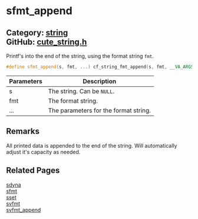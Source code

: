 [//]: # (This file is automatically generated by Cute Framework's docs parser.)
[//]: # (Do not edit this file by hand!)
[//]: # (See: https://github.com/RandyGaul/cute_framework/blob/master/samples/docs_parser.cpp)
[](../header.md ':include')

# sfmt_append

Category: [string](/api_reference?id=string)  
GitHub: [cute_string.h](https://github.com/RandyGaul/cute_framework/blob/master/include/cute_string.h)  
---

Printf's into the end of the string, using the format string `fmt`.

```cpp
#define sfmt_append(s, fmt, ...) cf_string_fmt_append(s, fmt, __VA_ARGS__)
```

Parameters | Description
--- | ---
s | The string. Can be `NULL`.
fmt | The format string.
... | The parameters for the format string.

## Remarks

All printed data is appended to the end of the string. Will automatically adjust it's capacity as needed.

## Related Pages

[sdyna](/string/sdyna.md)  
[sfmt](/string/sfmt.md)  
[sset](/string/sset.md)  
[svfmt](/string/svfmt.md)  
[svfmt_append](/string/svfmt_append.md)  
